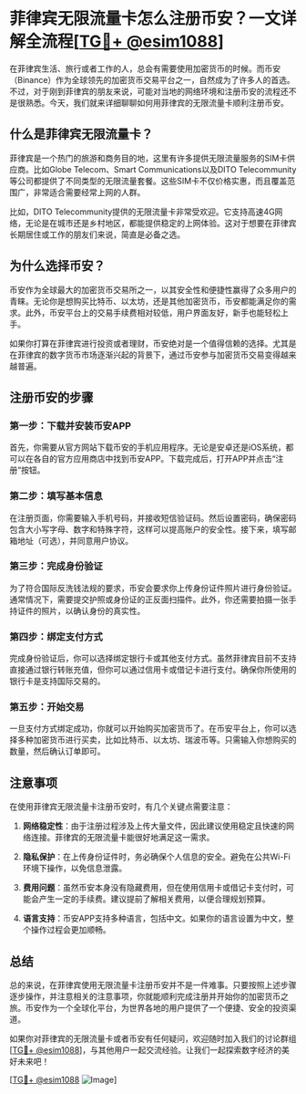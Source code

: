 # 菲律宾无限流量卡怎么注册币安？一文详解全流程[[TG💪+ @esim1088](https://t.me/s/esim1088)]

在菲律宾生活、旅行或者工作的人，总会有需要使用加密货币的时候。而币安（Binance）作为全球领先的加密货币交易平台之一，自然成为了许多人的首选。不过，对于刚到菲律宾的朋友来说，可能对当地的网络环境和注册币安的流程还不是很熟悉。今天，我们就来详细聊聊如何用菲律宾的无限流量卡顺利注册币安。

## 什么是菲律宾无限流量卡？

菲律宾是一个热门的旅游和商务目的地，这里有许多提供无限流量服务的SIM卡供应商。比如Globe Telecom、Smart Communications以及DITO Telecommunity等公司都提供了不同类型的无限流量套餐。这些SIM卡不仅价格实惠，而且覆盖范围广，非常适合需要经常上网的人群。

比如，DITO Telecommunity提供的无限流量卡非常受欢迎。它支持高速4G网络，无论是在城市还是乡村地区，都能提供稳定的上网体验。这对于想要在菲律宾长期居住或工作的朋友们来说，简直是必备之选。

## 为什么选择币安？

币安作为全球最大的加密货币交易所之一，以其安全性和便捷性赢得了众多用户的青睐。无论你是想购买比特币、以太坊，还是其他加密货币，币安都能满足你的需求。此外，币安平台上的交易手续费相对较低，用户界面友好，新手也能轻松上手。

如果你打算在菲律宾进行投资或者理财，币安绝对是一个值得信赖的选择。尤其是在菲律宾的数字货币市场逐渐兴起的背景下，通过币安参与加密货币交易变得越来越普遍。

## 注册币安的步骤

### 第一步：下载并安装币安APP

首先，你需要从官方网站下载币安的手机应用程序。无论是安卓还是iOS系统，都可以在各自的官方应用商店中找到币安APP。下载完成后，打开APP并点击“注册”按钮。

### 第二步：填写基本信息

在注册页面，你需要输入手机号码，并接收短信验证码。然后设置密码，确保密码包含大小写字母、数字和特殊字符，这样可以提高账户的安全性。接下来，填写邮箱地址（可选），并同意用户协议。

### 第三步：完成身份验证

为了符合国际反洗钱法规的要求，币安会要求你上传身份证件照片进行身份验证。通常情况下，需要提交护照或身份证的正反面扫描件。此外，你还需要拍摄一张手持证件的照片，以确认身份的真实性。

### 第四步：绑定支付方式

完成身份验证后，你可以选择绑定银行卡或其他支付方式。虽然菲律宾目前不支持直接通过银行转账充值，但你可以通过信用卡或借记卡进行支付。确保你所使用的银行卡是支持国际交易的。

### 第五步：开始交易

一旦支付方式绑定成功，你就可以开始购买加密货币了。在币安平台上，你可以选择多种加密货币进行买卖，比如比特币、以太坊、瑞波币等。只需输入你想购买的数量，然后确认订单即可。

## 注意事项

在使用菲律宾无限流量卡注册币安时，有几个关键点需要注意：

1. **网络稳定性**：由于注册过程涉及上传大量文件，因此建议使用稳定且快速的网络连接。菲律宾的无限流量卡能很好地满足这一需求。
   
2. **隐私保护**：在上传身份证件时，务必确保个人信息的安全。避免在公共Wi-Fi环境下操作，以免信息泄露。

3. **费用问题**：虽然币安本身没有隐藏费用，但在使用信用卡或借记卡支付时，可能会产生一定的手续费。建议提前了解相关费用，以便合理规划预算。

4. **语言支持**：币安APP支持多种语言，包括中文。如果你的语言设置为中文，整个操作过程会更加顺畅。

## 总结

总的来说，在菲律宾使用无限流量卡注册币安并不是一件难事。只要按照上述步骤逐步操作，并注意相关的注意事项，你就能顺利完成注册并开始你的加密货币之旅。币安作为一个全球化平台，为世界各地的用户提供了一个便捷、安全的投资渠道。

如果你对菲律宾的无限流量卡或者币安有任何疑问，欢迎随时加入我们的讨论群组[[TG💪+ @esim1088](https://t.me/s/esim1088)]，与其他用户一起交流经验。让我们一起探索数字经济的美好未来吧！

[[TG💪+ @esim1088](https://t.me/s/esim1088) ![Image](https://i.postimg.cc/4NQfJmqS/Snipaste-2025-05-13-00-14-12.png)]